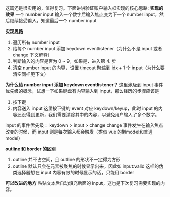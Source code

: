 这篇还是很实用的，值得复习。下面讲讲验证账户输入框实现的核心思路:
**实现的效果**
一个 number input 输入一个数字后输入焦点变为下一个 number input，然后继续接受输入，知道最后一个 number input

**实现思路**
1. 遍历所有 number input
2. 给每个 number input 添加 keydown eventlistener（为什么不是 input 或者 change 下文解释）
3. 判断输入的内容是否为 0 ~ 9，如果是，进入第 4. 步
4. 清空 number input 的内容，设置 timeout 聚焦到 idx + 1 个 input（为什么要清空同样见下文）

**为什么给 number input 添加 keydown eventlistener？**
这里涉及到 input 事件优先级的概念，试想一下如果键盘有内容输入到 input，那么经历的步骤应该是
1. 按下键
2. 内容送入 input
这里按下键的 event 对应 keydown/keyup，此时 input 的内容还没得到更新，我们需要清除其中的内容，以避免用户输入了多个数字。

input 的事件优先级：
keydown > input > change
change 事件发生在输入焦点改变的时候，而 input 则是每次输入都会触发（类似 vue 的懒model和普通model）

**outline 和 border 的区别**
1. outline 并不占空间，且 outline 的形状不一定得为方形
2. outline 默认只会在元素被聚焦的时候显示出来，因此如 input:valid 这样的伪类选择器想在 input 内容有效的时候显示的话，只能用 border

**可以改进的地方**
粘贴文本后自动填充后面的 input，这也是下次复习需要实现的内容。
